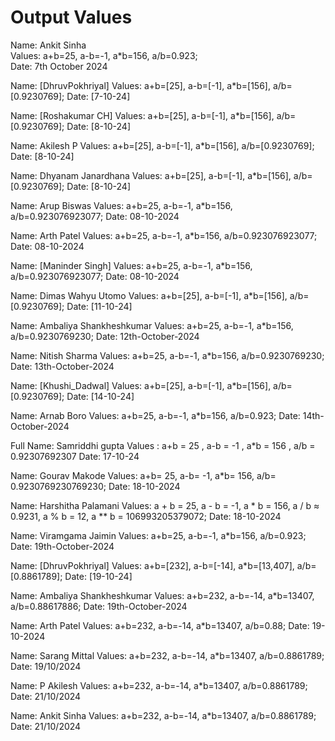 # Output Values

Name: Ankit Sinha  
Values: a+b=25, a-b=-1, a\*b=156, a/b=0.923;  
Date: 7th October 2024

Name: [DhruvPokhriyal]
Values: a+b=[25], a-b=[-1], a\*b=[156], a/b=[0.9230769];
Date: [7-10-24]

Name: [Roshakumar CH]
Values: a+b=[25], a-b=[-1], a\*b=[156], a/b=[0.9230769];
Date: [8-10-24]

Name: Akilesh P
Values: a+b=[25], a-b=[-1], a\*b=[156], a/b=[0.9230769];
Date: [8-10-24]

Name: Dhyanam Janardhana
Values: a+b=[25], a-b=[-1], a\*b=[156], a/b=[0.9230769];
Date: [8-10-24]

Name: Arup Biswas
Values: a+b=25, a-b=-1, a\*b=156, a/b=0.923076923077;
Date: 08-10-2024

Name: Arth Patel
Values: a+b=25, a-b=-1, a\*b=156, a/b=0.923076923077;
Date: 08-10-2024

Name: [Maninder Singh]
Values: a+b=25, a-b=-1, a\*b=156, a/b=0.923076923077;
Date: 08-10-2024

Name: Dimas Wahyu Utomo
Values: a+b=[25], a-b=[-1], a\*b=[156], a/b=[0.9230769];
Date: [11-10-24]

Name: Ambaliya Shankheshkumar
Values: a+b=25, a-b=-1, a\*b=156, a/b=0.9230769230;
Date: 12th-October-2024

Name: Nitish Sharma
Values: a+b=25, a-b=-1, a\*b=156, a/b=0.9230769230;
Date: 13th-October-2024

Name: [Khushi_Dadwal]
Values: a+b=[25], a-b=[-1], a\*b=[156], a/b=[0.9230769];
Date: [14-10-24]

Name: Arnab Boro
Values: a+b=25, a-b=-1, a\*b=156, a/b=0.923;
Date: 14th-October-2024

Full Name: Samriddhi gupta
Values : a+b = 25 , a-b = -1 , a\*b = 156 , a/b = 0.92307692307
Date: 17-10-24

Name: Gourav Makode
Values: a+b= 25, a-b= -1, a\*b= 156, a/b= 0.9230769230769230;
Date: 18-10-2024

Name: Harshitha Palamani
Values: a + b = 25, a - b = -1, a \* b = 156, a / b ≈ 0.9231, a % b = 12, a \*\* b = 106993205379072;
Date: 18-10-2024

Name: Viramgama Jaimin
Values: a+b=25, a-b=-1, a\*b=156, a/b=0.923;
Date: 19th-October-2024

Name: [DhruvPokhriyal]
Values: a+b=[232], a-b=[-14], a\*b=[13,407], a/b=[0.8861789];
Date: [19-10-24]

Name: Ambaliya Shankheshkumar
Values: a+b=232, a-b=-14, a*b=13407, a/b=0.88617886;
Date: 19th-October-2024

Name: Arth Patel
Values: a+b=232, a-b=-14, a*b=13407, a/b=0.88;
Date: 19-10-2024

Name: Sarang Mittal
Values: a+b=232, a-b=-14, a*b=13407, a/b=0.8861789;
Date: 19/10/2024

Name: P Akilesh
Values: a+b=232, a-b=-14, a*b=13407, a/b=0.8861789;
Date: 21/10/2024

Name: Ankit Sinha
Values: a+b=232, a-b=-14, a*b=13407, a/b=0.8861789;
Date: 21/10/2024
